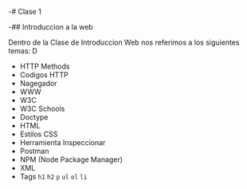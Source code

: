 -# Clase 1 		 
  		  
 -## Introduccion a la web		
  		  
  Dentro de la Clase de Introduccion Web nos referimos a los siguientes temas:		  D
  		  
 - HTTP Methods		 
 - Codigos HTTP		
 - Nagegador		
 - WWW		
 - W3C		
 - W3C Schools		
 - Doctype		
 - HTML		
 - Estilos CSS		
 - Herramienta Inspeccionar		
 - Postman		
 - NPM (Node Package Manager)		
 - XML		
 - Tags `h1` `h2` `p` `ul` `ol` `li`
